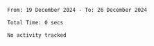 <!--START_SECTION:waka-->

```txt
From: 19 December 2024 - To: 26 December 2024

Total Time: 0 secs

No activity tracked
```

<!--END_SECTION:waka-->
